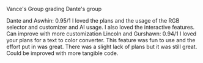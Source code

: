 Vance's Group grading Dante's group

Dante and Aswhin: 0.95/1 I loved the plans and the usage of the RGB selector and customizer and AI usage. I also loved the interactive features. Can improve with more customization
Lincoln and Gurshawn: 0.94/1 I loved your plans for a text to color converter. This feature was fun to use and the effort put in was great. There was a slight lack of plans but it was still great. Could be improved with more tangible code.